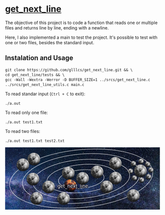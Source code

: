 # [get_next_line](/others/en.subject.pdf)

The objective of this project is to code a function that reads one or multiple files and returns line by line, ending with a newline.

Here, I also implemented a main to test the project. It's possible to test with one or two files, besides the standard input.

## Instalation and Usage

```
git clone https://github.com/glllcs/get_next_line.git && \
cd get_next_line/tests && \
gcc -Wall -Wextra -Werror -D BUFFER_SIZE=1 ../srcs/get_next_line.c ../srcs/get_next_line_utils.c main.c
```

To read standar input (`Ctrl + C` to exit):
```
./a.out
```
To read only one file:
```
./a.out test1.txt
```
To read two files:
```
./a.out test1.txt test2.txt
```

![gnl_universe](/others/gnl.png)